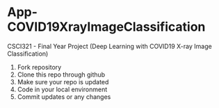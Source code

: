 # App-COVID19XrayImageClassification
CSCI321 - Final Year Project (Deep Learning with COVID19 X-ray Image Classification)

1. Fork repository
2. Clone this repo through github
3. Make sure your repo is updated 
3. Code in your local environment
4. Commit updates or any changes